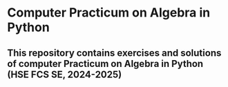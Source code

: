 # Computer Practicum on Algebra in Python
## This repository contains exercises and solutions of computer Practicum on Algebra in Python (HSE FCS SE, 2024-2025)
